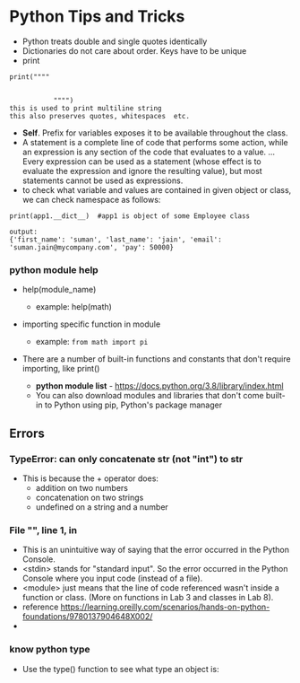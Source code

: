 
# Python Tips and Tricks

 
- Python treats double and single quotes identically
- Dictionaries do not care about order. Keys have to be unique
- print
```text
print(""""     


           """") 
this is used to print multiline string
this also preserves quotes, whitespaces  etc.
```

- **Self**. Prefix for variables exposes it to be available throughout the class.
- A statement is a complete line of code that performs some action, while an expression is any section of the code that evaluates to a value. ... Every expression can be used as a statement (whose effect is to evaluate the expression and ignore the resulting value), but most statements cannot be used as expressions.
- to check what variable and values are contained in given object or class, we can check namespace as follows:
```text
print(app1.__dict__)  #app1 is object of some Employee class

output:
{'first_name': 'suman', 'last_name': 'jain', 'email': 'suman.jain@mycompany.com', 'pay': 50000}
```

### python module help
- help(module_name)
  - example: help(math)
- importing specific function in module
  - example: `from math import pi`

- There are a number of built-in functions and constants that don't require importing, like print()
    - **python module list** - https://docs.python.org/3.8/library/index.html
    - You can also download modules and libraries that don't come built-in to Python using pip, Python's package manager

## Errors

### TypeError: can only concatenate str (not "int") to str
- This is because the + operator does:
  - addition on two numbers 
  - concatenation on two strings 
  - undefined on a string and a number

###   File "<stdin>", line 1, in <module>
- This is an unintuitive way of saying that the error occurred in the Python Console.
- \<stdin> stands for "standard input". So the error occurred in the Python Console where you input code (instead of a file).
- \<module> just means that the line of code referenced wasn't inside a function or class. (More on functions in Lab 3 and classes in Lab 8).
- reference https://learning.oreilly.com/scenarios/hands-on-python-foundations/9780137904648X002/
- 

### know python type
- Use the type() function to see what type an object is:
